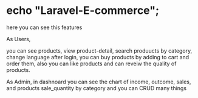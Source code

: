 # echo "Laravel-E-commerce";

here you can see this features

As Users,

you can see products, view product-detail, search produucts by category, change language
after login,
you can buy products by adding to cart and order them, also you can like products and can reveiw the quality of products.

As Admin,
in dashnoard
you can see the chart of income, outcome, sales, and products sale_quantity by category
and you can CRUD many things
